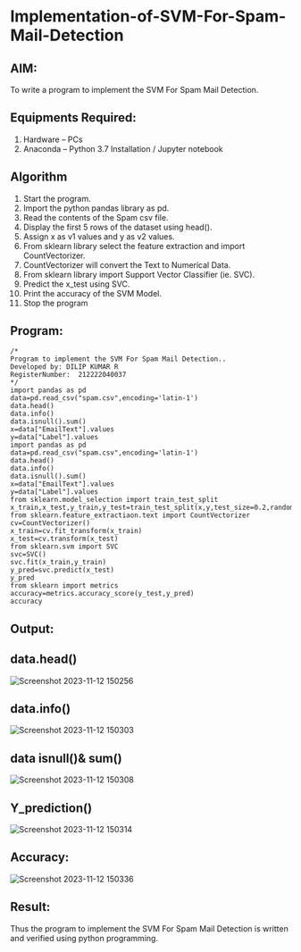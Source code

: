 # Implementation-of-SVM-For-Spam-Mail-Detection

## AIM:
To write a program to implement the SVM For Spam Mail Detection.

## Equipments Required:
1. Hardware – PCs
2. Anaconda – Python 3.7 Installation / Jupyter notebook

## Algorithm
1. Start the program.
2. Import the python pandas library as pd.
3. Read the contents of the Spam csv file.
4. Display the first 5 rows of the dataset using head().
5. Assign x as v1 values and y as v2 values.
6. From sklearn library select the feature extraction and import CountVectorizer.
7. CountVectorizer will convert the Text to Numerical Data.
8. From sklearn library import Support Vector Classifier (ie. SVC).
9. Predict the x_test using SVC.
10. Print the accuracy of the SVM Model.
11. Stop the program 

## Program:
```
/*
Program to implement the SVM For Spam Mail Detection..
Developed by: DILIP KUMAR R
RegisterNumber:  212222040037
*/
import pandas as pd
data=pd.read_csv("spam.csv",encoding='latin-1')
data.head()
data.info()
data.isnull().sum()
x=data["EmailText"].values
y=data["Label"].values
import pandas as pd
data=pd.read_csv("spam.csv",encoding='latin-1')
data.head()
data.info()
data.isnull().sum()
x=data["EmailText"].values
y=data["Label"].values
from sklearn.model_selection import train_test_split
x_train,x_test,y_train,y_test=train_test_split(x,y,test_size=0.2,random_state=0)
from sklearn.feature_extractiaon.text import CountVectorizer
cv=CountVectorizer()
x_train=cv.fit_transform(x_train)
x_test=cv.transform(x_test)
from sklearn.svm import SVC
svc=SVC()
svc.fit(x_train,y_train)
y_pred=svc.predict(x_test)
y_pred
from sklearn import metrics
accuracy=metrics.accuracy_score(y_test,y_pred)
accuracy
```

## Output:
## data.head()
![Screenshot 2023-11-12 150256](https://github.com/dilipkumar1265/Implementation-of-SVM-For-Spam-Mail-Detection/assets/119065291/296e0daa-947e-4e89-81be-ca58cfee527e)
## data.info()
![Screenshot 2023-11-12 150303](https://github.com/dilipkumar1265/Implementation-of-SVM-For-Spam-Mail-Detection/assets/119065291/5afd8b15-7091-40df-a272-33ba737a198d)
## data isnull()& sum()
![Screenshot 2023-11-12 150308](https://github.com/dilipkumar1265/Implementation-of-SVM-For-Spam-Mail-Detection/assets/119065291/21ed5412-dfd0-425c-a9bc-70f814bc4bc6)
## Y_prediction()
![Screenshot 2023-11-12 150314](https://github.com/dilipkumar1265/Implementation-of-SVM-For-Spam-Mail-Detection/assets/119065291/d9779ca4-a319-475a-82d7-aceebc68abb4)
## Accuracy:
![Screenshot 2023-11-12 150336](https://github.com/dilipkumar1265/Implementation-of-SVM-For-Spam-Mail-Detection/assets/119065291/364a62eb-934b-424f-806a-686346908cbe)

## Result:
Thus the program to implement the SVM For Spam Mail Detection is written and verified using python programming.
